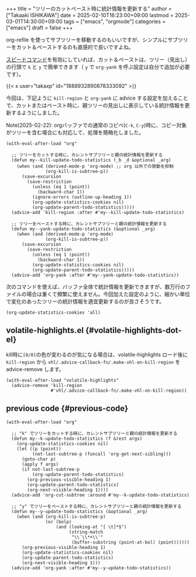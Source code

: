 +++
title = "ツリーのカットペースト時に統計情報を更新する"
author = ["Takaaki ISHIKAWA"]
date = 2025-02-10T16:23:00+09:00
lastmod = 2025-03-01T14:30:00+09:00
tags = ["emacs", "orgmode"]
categories = ["emacs"]
draft = false
+++

org-refile を使ってサブツリーを移動するのもいいですが、シンプルにサブツリーをカット＆ペーストするのも直感的で良いですよね。  

[スピードコマンド](https://qiita.com/takaxp/items/a5a3383d7358c58240d0)を有効にしていれば、カット＆ペーストは、ツリー（見出し）の行頭で `k` と `y` で簡単できます（ `y` で `org-yank` を呼ぶ設定は自分で追加が必要です）。  

{{< x user="takaxp" id="1888932890878333092" >}}  

今回は、下記ように `kill-region` と `org-yank` に advice する設定を加えることで、カットまたはペースト時に、親ツリーの見出しに表示している統計情報を更新するようにしました。  

Note(2025-02-22):  orgバッファでの通常のコピペ(`C-k`, `C-y`)時に、コピー対象がツリーを含む場合にも対応して、処理を簡略化しました。  

```emacs-lisp
(with-eval-after-load "org"

  ;; ツリーをカットする時に、カレントサブツリーと親の統計情報を更新する
  (defun my--kill-update-todo-statistics (_b _d &optional _arg)
    (when (and (derived-mode-p 'org-mode) ;; org 以外での発動を抑制
               (org-kill-is-subtree-p))
      (save-excursion
        (save-restriction
          (unless (eq 1 (point))
            (backward-char 1))
          (ignore-errors (outline-up-heading 1))
          (org-update-statistics-cookies nil)
          (org-update-parent-todo-statistics)))))
  (advice-add 'kill-region :after #'my--kill-update-todo-statistics)

  ;; ツリーをペーストする時に、カレントサブツリーと親の統計情報を更新する
  (defun my--yank-update-todo-statistics (&optional _arg)
    (when (and (derived-mode-p 'org-mode)
               (org-kill-is-subtree-p))
      (save-excursion
        (save-restriction
          (unless (eq 1 (point))
            (backward-char 1))
          (org-update-statistics-cookies nil)
          (org-update-parent-todo-statistics)))))
  (advice-add 'org-yank :after #'my--yank-update-todo-statistics))
```

次のコマンドを使えば、バッファ全体で統計情報を更新できますが、数万行のファイルの場合は重くて頻繁に使えません。今回加えた設定のように、細かい単位で変化のあったツリーの統計情報を適宜更新するのが良さそうです。  

```emacs-lisp
(org-update-statistics-cookies 'all)
```


## volatile-highlights.el {#volatile-highlights-dot-el}

kill時に<code>[0/0]</code>の色が変わるのが気になる場合は、volatile-highlights ロード後に `kill-region` から `vhl/.advice-callback-fn/.make-vhl-on-kill-region` を advice-remove します。  

```emacs-lisp
(with-eval-after-load "volatile-highlights"
  (advice-remove 'kill-region
                 #'vhl/.advice-callback-fn/.make-vhl-on-kill-region))
```


## previous code {#previous-code}

```emacs-lisp
(with-eval-after-load "org"

  ;; "k" でツリーをカットする時に、カレントサブツリーと親の統計情報を更新する
  (defun my--k-update-todo-statistics (f &rest args)
    (org-update-statistics-cookies nil)
    (let ((p (point))
          (not-last-subtree-p (funcall 'org-get-next-sibling)))
      (goto-char p)
      (apply f args)
      (if not-last-subtree-p
          (org-update-parent-todo-statistics)
        (org-previous-visible-heading 1)
        (org-update-parent-todo-statistics)
        (org-next-visible-heading 1))))
  (advice-add 'org-cut-subtree :around #'my--k-update-todo-statistics)

  ;; "y" でツリーをペーストする時に、カレントサブツリーと親の統計情報を更新する
  (defun my--y-update-todo-statistics (&optional _arg)
    (when (and (org-kill-is-subtree-p)
               (or (bolp)
                   (and (looking-at "[ \t]*$")
                        (string-match
                         "\\`\\*+\\'"
                         (buffer-substring (point-at-bol) (point))))))
      (org-previous-visible-heading 1)
      (org-update-statistics-cookies nil)
      (org-update-parent-todo-statistics)
      (org-next-visible-heading 1)))
  (advice-add 'org-yank :after #'my--y-update-todo-statistics))
```
